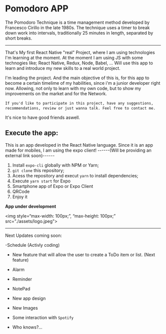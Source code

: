# Pomodoro APP
The Pomodoro Technique is a time management method developed by Francesco Cirillo in the late 1980s. The technique uses a timer to break down work into intervals, traditionally 25 minutes in length, separated by short breaks.

-------------------------------------------------------------------------------------------------

That's My first React Native "real" Project, where I am using technologies I'm learning at the moment.
At the moment I am using JS with some technogies like;
   React Native, Redux, Node,  Babel, ...
   Will use this app to learn and introduce my new skills to a real world project.
   
   I'm leading the project. And the main objective of this is, for this app to become a certain timelime of my habilities, since i'm a junior developer right now. 
    Allowing, not only to learn with my own code,  but to show my improvements on the market and for the Network.

    If you'd like to participate in this project, have any suggestions, recommendations, review or just wanna talk. Feel free to contact me.
It's nice to have good friends aswell.





## Execute the app:

This is an app developed in the React Native language.
Since it is an app made for mobiles, I am using the expo client!
  ------(Will be providing an external link soon)------

1. Install `expo-cli` globally with NPM or Yarn;
2. `git clone`  this repository;
3. Acess the repository and execut `yarn` to install dependencies;
4. Execute `yarn start` for Expo
5. Smartphone app of Expo or Expo Client
6. QRCode
7. Enjoy it



**App under development**


<img style=“max-width: 100px;”, “max-height: 100px;” src="./assets/logo.jpeg">










----------------------------------------------------------------------------------------------------------------------------------------

Next Updates coming soon: 

  -Schedule  (Activly coding)
  - New feature that will allow the user to create a ToDo item or list. (Next feature)
  
  - Alarm
  - Reminder
  - NotePad
  - New app design
  - New Images
  - Some interaction with `Spotify`
  - Who knows?...



